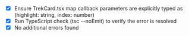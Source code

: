- [x] Ensure TrekCard.tsx map callback parameters are explicitly typed as (highlight: string, index: number)
- [x] Run TypeScript check (tsc --noEmit) to verify the error is resolved
- [x] No additional errors found
